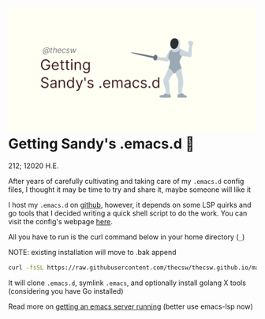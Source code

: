 ![preview](./preview.png)
Getting Sandy\'s .emacs.d 🤺
===========================

212; 12020 H.E.

After years of carefully cultivating and taking care of my `.emacs.d`
config files, I thought it may be time to try and share it, maybe
someone will like it

I host my `.emacs.d` on [github](https://github.com/thecsw/.emacs.d),
however, it depends on some LSP quirks and go tools that I decided
writing a quick shell script to do the work. You can visit the config\'s
webpage [here](https://sandyuraz.com/.emacs.d).

All you have to run is the curl command below in your home directory
(`_`)

NOTE: existing installation will move to .bak append

``` {.bash org-language="sh"}
curl -fsSL https://raw.githubusercontent.com/thecsw/thecsw.github.io/master/sh/emacs.sh | sh
```

It will clone `.emacs.d`, symlink `.emacs`, and optionally install
golang X tools (considering you have Go installed)

Read more on [getting an emacs server running](../emacsd) (better use
emacs-lsp now)
